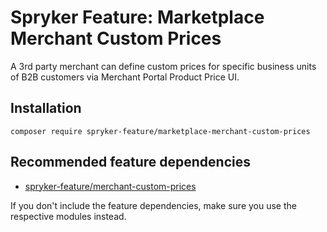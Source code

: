 # Spryker Feature: Marketplace Merchant Custom Prices

A 3rd party merchant can define custom prices for specific business units of B2B customers via Merchant Portal Product Price UI.

## Installation

```
composer require spryker-feature/marketplace-merchant-custom-prices
```

## Recommended feature dependencies
- [spryker-feature/merchant-custom-prices](https://github.com/spryker-feature/merchant-custom-prices)

If you don't include the feature dependencies, make sure you use the respective modules instead.

